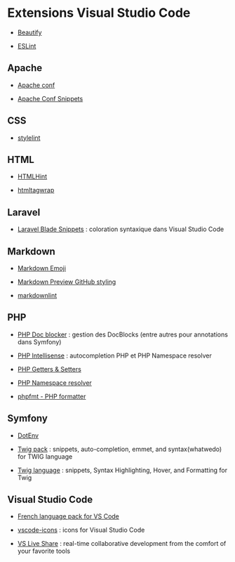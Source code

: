 # Extensions Visual Studio Code

* [Beautify](https://marketplace.visualstudio.com/items?itemName=HookyQR.beautify)

* [ESLint](https://marketplace.visualstudio.com/items?itemName=dbaeumer.vscode-eslint)

## Apache

* [Apache conf](https://marketplace.visualstudio.com/items?itemName=mrmlnc.vscode-apache)

* [Apache Conf Snippets](https://marketplace.visualstudio.com/items?itemName=eiminsasete.apacheconf-snippets)

## CSS

* [stylelint](https://marketplace.visualstudio.com/items?itemName=shinnn.stylelint)

## HTML

* [HTMLHint](https://marketplace.visualstudio.com/items?itemName=mkaufman.HTMLHint)

* [htmltagwrap](https://marketplace.visualstudio.com/items?itemName=bradgashler.htmltagwrap)

## Laravel

* [Laravel Blade Snippets](https://marketplace.visualstudio.com/items?itemName=onecentlin.laravel-blade) : coloration syntaxique dans Visual Studio Code

## Markdown

* [Markdown Emoji](https://marketplace.visualstudio.com/items?itemName=bierner.markdown-emoji)

* [Markdown Preview GitHub styling](https://marketplace.visualstudio.com/items?itemName=bierner.markdown-preview-github-styles)

* [markdownlint](https://marketplace.visualstudio.com/items?itemName=DavidAnson.vscode-markdownlint)

## PHP

* [PHP Doc blocker](https://marketplace.visualstudio.com/items?itemName=neilbrayfield.php-docblocker) :
gestion des DocBlocks (entre autres pour annotations dans Symfony)

* [PHP Intellisense](https://marketplace.visualstudio.com/items?itemName=felixfbecker.php-intellisense) : autocompletion PHP et PHP Namespace resolver

* [PHP Getters & Setters](https://marketplace.visualstudio.com/items?itemName=phproberto.vscode-php-getters-setters)

* [PHP Namespace resolver](https://marketplace.visualstudio.com/items?itemName=MehediDracula.php-namespace-resolver)

* [phpfmt - PHP formatter](https://marketplace.visualstudio.com/items?itemName=kokororin.vscode-phpfmt)

## Symfony

* [DotEnv](https://marketplace.visualstudio.com/items?itemName=mikestead.dotenv)

* [Twig pack](https://marketplace.visualstudio.com/items?itemName=bajdzis.vscode-twig-pack) : snippets, auto-completion, emmet, and syntax(whatwedo) for TWIG language

* [Twig language](https://marketplace.visualstudio.com/items?itemName=mblode.twig-language) : snippets, Syntax Highlighting, Hover, and Formatting for Twig

## Visual Studio Code

* [French language pack for VS Code](https://marketplace.visualstudio.com/items?itemName=MS-CEINTL.vscode-language-pack-fr)

* [vscode-icons](https://marketplace.visualstudio.com/items?itemName=robertohuertasm.vscode-icons) : icons for Visual Studio Code

* [VS Live Share](https://marketplace.visualstudio.com/items?itemName=MS-vsliveshare.vsliveshare) : real-time collaborative development from the comfort of your favorite tools